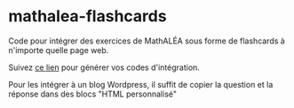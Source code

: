# mathalea-flashcards
Code pour intégrer des exercices de MathALÉA sous forme de flashcards à n'importe quelle page web.

Suivez [ce lien](https://gvalmont.github.io/mathalea-flashcards/index.html) pour générer vos codes d'intégration.

Pour les intégrer à un blog Wordpress, il suffit de copier la question et la réponse dans des blocs "HTML personnalisé"